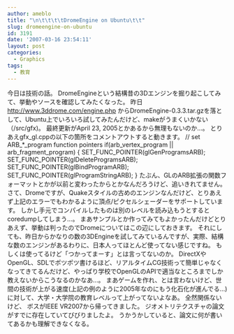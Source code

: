 ```yaml
---
author: ameblo
title: "\n\t\t\t\tDromeEngine on Ubuntu\t\t"
slug: dromeengine-on-ubuntu
id: 3191
date: '2007-03-16 23:54:11'
layout: post
categories:
  - Graphics
tags:
  - 教育
---
```


今日は技術の話。 DromeEngineという結構昔の3Dエンジンを掘り起こしてみて、挙動やソースを確認してみたくなった。 昨日 http://www.3ddrome.com/engine.php からDromeEngine-0.3.3.tar.gzを落として、Ubuntu上でいろいろ試してみたんだけど、makeがうまくいかない（/src/gfx)。 最終更新がApril 23, 2005とかあるから無理もないのか…。 とりあえgfx_gl.cppの以下の箇所をコメントアウトすると動きます。 // set ARB_*_program function pointers if(arb_vertex_program || arb_fragment_program) { SET_FUNC_POINTER(glGenProgramsARB); SET_FUNC_POINTER(glDeleteProgramsARB); SET_FUNC_POINTER(glBindProgramARB); SET_FUNC_POINTER(glProgramStringARB); } たぶん、GLのARB拡張の関数フォーマットとかが以前と変わったからとかなんだろうけど、追いきれてません。 さて、Dromeですが、Quakeスタイルの古めのエンジンなんだけど、とりあえず上記のエラーでもわかるように頂点/ピクセルシェーダーをサポートしています。 しかし手元でコンパイルしたものは別のレベルを読み込もうとするとcoredumpしてしまう…。 まあサンプルとか作ってみてもよかったんだけどとりあえず、挙動は判ったのでDromeについてはこの辺にしておきます。 それにしても、昨日からかなりの数の3DEngineを試してみているんですが、実際、結構な数のエンジンがあるわりに、日本人ってほとんど使ってない感じですね。 もしくは使ってるけど「つかってまーす」とは言ってないのか。 DirectXやOpenGL、SDLでポツポツ書けるほど、リアルタイムCG技術って簡単じゃなくなってきてるんだけど、やっぱり学校でOpenGLのAPIで適当なところまでしか教えないからこうなるのかなあ…。 まあゲームを作れ、とは言わないけど、世間の技術が上がる速度(上記の例のように2005年なのにもう化石化が進んでる…)に対して、大学・大学院の教育レベルって上がってないよなあ。 全然関係ないけど、 ボスがIEEE VR2007から帰ってきました。 ジオメトリテクスチャの論文がすでに存在していてびびりましたよ。 うかうかしていると、論文に何が書いてあるかも理解できなくなる。